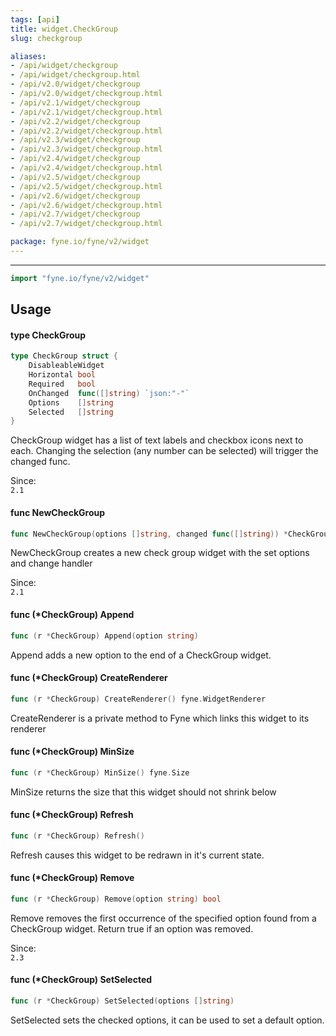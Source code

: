 ```yaml
---
tags: [api]
title: widget.CheckGroup
slug: checkgroup

aliases:
- /api/widget/checkgroup
- /api/widget/checkgroup.html
- /api/v2.0/widget/checkgroup
- /api/v2.0/widget/checkgroup.html
- /api/v2.1/widget/checkgroup
- /api/v2.1/widget/checkgroup.html
- /api/v2.2/widget/checkgroup
- /api/v2.2/widget/checkgroup.html
- /api/v2.3/widget/checkgroup
- /api/v2.3/widget/checkgroup.html
- /api/v2.4/widget/checkgroup
- /api/v2.4/widget/checkgroup.html
- /api/v2.5/widget/checkgroup
- /api/v2.5/widget/checkgroup.html
- /api/v2.6/widget/checkgroup
- /api/v2.6/widget/checkgroup.html
- /api/v2.7/widget/checkgroup
- /api/v2.7/widget/checkgroup.html

package: fyne.io/fyne/v2/widget
---
```



---
```go
import "fyne.io/fyne/v2/widget"
```

## Usage

#### type CheckGroup

```go
type CheckGroup struct {
	DisableableWidget
	Horizontal bool
	Required   bool
	OnChanged  func([]string) `json:"-"`
	Options    []string
	Selected   []string
}
```

CheckGroup widget has a list of text labels and checkbox icons next to each. Changing the selection (any number can be selected) will trigger the changed func.


<div class="since">Since: <code>
2.1</code></div>

#### func  NewCheckGroup

```go
func NewCheckGroup(options []string, changed func([]string)) *CheckGroup
```
NewCheckGroup creates a new check group widget with the set options and change handler


<div class="since">Since: <code>
2.1</code></div>

#### func (*CheckGroup) Append

```go
func (r *CheckGroup) Append(option string)
```
Append adds a new option to the end of a CheckGroup widget.

#### func (*CheckGroup) CreateRenderer

```go
func (r *CheckGroup) CreateRenderer() fyne.WidgetRenderer
```
CreateRenderer is a private method to Fyne which links this widget to its renderer

#### func (*CheckGroup) MinSize

```go
func (r *CheckGroup) MinSize() fyne.Size
```
MinSize returns the size that this widget should not shrink below

#### func (*CheckGroup) Refresh

```go
func (r *CheckGroup) Refresh()
```
Refresh causes this widget to be redrawn in it's current state.

#### func (*CheckGroup) Remove

```go
func (r *CheckGroup) Remove(option string) bool
```
Remove removes the first occurrence of the specified option found from a CheckGroup widget. Return true if an option was removed.


<div class="since">Since: <code>
2.3</code></div>

#### func (*CheckGroup) SetSelected

```go
func (r *CheckGroup) SetSelected(options []string)
```
SetSelected sets the checked options, it can be used to set a default option.
